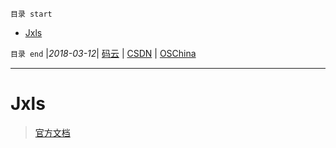 `目录 start`
 
- [Jxls](#jxls)

`目录 end` |_2018-03-12_| [码云](https://gitee.com/kcp1104) | [CSDN](http://blog.csdn.net/kcp606) | [OSChina](https://my.oschina.net/kcp1104)
****************************************
# Jxls
> [官方文档](http://jxls.sourceforge.net/getting_started.html)